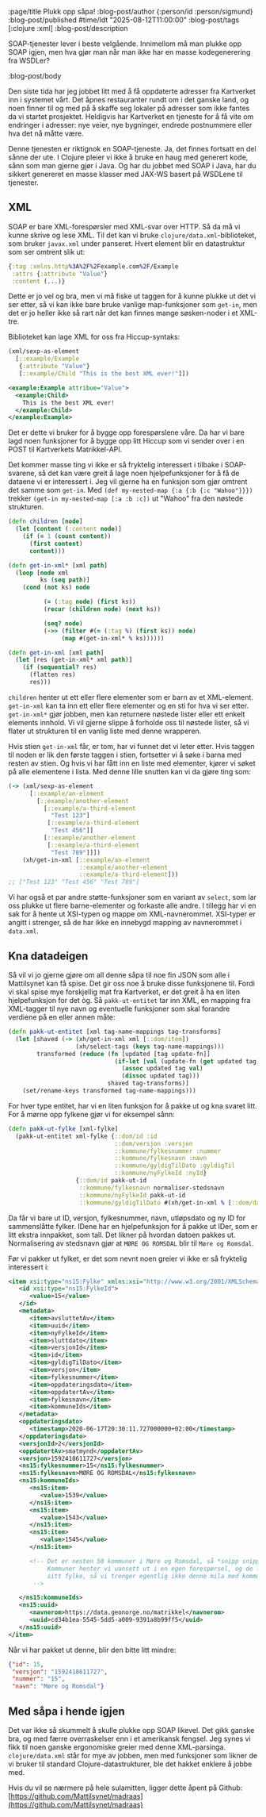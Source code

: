 :page/title Plukk opp såpa!
:blog-post/author {:person/id :person/sigmund}
:blog-post/published #time/ldt "2025-08-12T11:00:00"
:blog-post/tags [:clojure :xml]
:blog-post/description

SOAP-tjenester lever i beste velgående. Innimellom må man plukke opp SOAP igjen,
men hva gjør man når man ikke har en masse kodegenerering fra WSDLer?

:blog-post/body

Den siste tida har jeg jobbet litt med å få oppdaterte adresser fra Kartverket
inn i systemet vårt. Det åpnes restauranter rundt om i det ganske land, og noen
finner til og med på å skaffe seg lokaler på adresser som ikke fantes da vi
startet prosjektet. Heldigvis har Kartverket en tjeneste for å få vite om
endringer i adresser: nye veier, nye bygninger, endrede postnummere eller hva
det nå måtte være.

Denne tjenesten er riktignok en SOAP-tjeneste. Ja, det finnes fortsatt en del
sånne der ute. I Clojure pleier vi ikke å bruke en haug med generert kode, sånn
som man gjerne gjør i Java. Og har du jobbet med SOAP i Java, har du sikkert
genereret en masse klasser med JAX-WS basert på WSDLene til tjenester.

## XML

SOAP er bare XML-forespørsler med XML-svar over HTTP. Så da må vi kunne skrive
og lese XML. Til det kan vi bruke `clojure/data.xml`-biblioteket, som bruker
`javax.xml` under panseret. Hvert element blir en datastruktur som ser omtrent
slik ut:

```clojure
{:tag :xmlns.http%3A%2F%2Fexample.com%2F/Example
 :attrs {:attribute "Value"}
 :content (...)}
```

Dette er jo vel og bra, men vi må fiske ut taggen for å kunne plukke ut det vi
ser etter, så vi kan ikke bare bruke vanlige map-funksjoner som `get-in`, men
det er jo heller ikke så rart når det kan finnes mange søsken-noder i et
XML-tre.

Biblioteket kan lage XML for oss fra Hiccup-syntaks:

```clojure
(xml/sexp-as-element
  [::example/Example
   {:attribute "Value"}
   [::example/Child "This is the best XML ever!"]])
```

```xml
<example:Example attribue="Value">
  <example:Child>
    This is the best XML ever!
  </example:Child>
</example:Example>
```

Det er dette vi bruker for å bygge opp forespørslene våre. Da har vi bare lagd
noen funksjoner for å bygge opp litt Hiccup som vi sender over i en POST til
Kartverkets Matrikkel-API.

Det kommer masse ting vi ikke er så fryktelig interessert i tilbake i
SOAP-svarene, så det kan være greit å lage noen hjelpefunksjoner for å få de
dataene vi er interessert i. Jeg vil gjerne ha en funksjon som gjør omtrent det
samme som `get-in`. Med `(def my-nested-map {:a {:b {:c "Wahoo"}}})` trekker
`(get-in my-nested-map [:a :b :c])` ut "Wahoo" fra den nøstede strukturen.

```clojure
(defn children [node]
  (let [content (:content node)]
    (if (= 1 (count content))
      (first content)
      content)))

(defn get-in-xml* [xml path]
  (loop [node xml
         ks (seq path)]
    (cond (not ks) node

          (= (:tag node) (first ks))
          (recur (children node) (next ks))

          (seq? node)
          (->> (filter #(= (:tag %) (first ks)) node)
               (map #(get-in-xml* % ks))))))

(defn get-in-xml [xml path]
  (let [res (get-in-xml* xml path)]
    (if (sequential? res)
      (flatten res)
      res)))
```

`children` henter ut ett eller flere elementer som er barn av et XML-element.
`get-in-xml` kan ta inn ett eller flere elementer og en sti for hva vi ser
etter. `get-in-xml*` gjør jobben, men kan returnere nøstede lister eller ett
enkelt elements innhold. Vi vil gjerne slippe å forholde oss til nøstede lister,
så vi flater ut strukturen til en vanlig liste med denne wrapperen.

Hvis stien `get-in-xml` får, er tom, har vi funnet det vi leter etter. Hvis
taggen til noden er lik den første taggen i stien, fortsetter vi å søke i barna
med resten av stien. Og hvis vi har fått inn en liste med elementer, kjører vi
søket på alle elementene i lista. Med denne lille snutten kan vi da gjøre ting
som:

```clojure
(-> (xml/sexp-as-element
      [::example/an-element
        [::example/another-element
          [::example/a-third-element
            "Test 123"]
           [::example/a-third-element
            "Test 456"]]
          [::example/another-element
           [::example/a-third-element
            "Test 789"]]])
    (xh/get-in-xml [::example/an-element
                    ::example/another-element
                    ::example/a-third-element]))
;; ["Test 123" "Test 456" "Test 789"]
```

Vi har også et par andre støtte-funksjoner som en variant av `select`, som lar
oss plukke ut flere barne-elementer og forkaste alle andre. I tillegg har vi en
sak for å hente ut XSI-typen og mappe om XML-navnerommet. XSI-typer er angitt i
strenger, så de har ikke en innebygd mapping av navnerommet i `data.xml`.

## Kna datadeigen

Så vil vi jo gjerne gjøre om all denne såpa til noe fin JSON som alle i
Mattilsynet kan få spise. Det gir oss noe å bruke disse funksjonene til. Fordi
vi skal spise mye forskjellig mat fra Kartverket, er det greit å ha en liten
hjelpefunksjon for det òg. Så `pakk-ut-entitet` tar inn XML, en mapping fra
XML-tagger til nye navn og eventuelle funksjoner som skal forandre verdiene på
en eller annen måte:

```clojure
(defn pakk-ut-entitet [xml tag-name-mappings tag-transforms]
  (let [shaved (-> (xh/get-in-xml xml [::dom/item])
                   (xh/select-tags (keys tag-name-mappings)))
        transformed (reduce (fn [updated [tag update-fn]]
                              (if-let [val (update-fn (get updated tag))]
                                (assoc updated tag val)
                                (dissoc updated tag)))
                            shaved tag-transforms)]
    (set/rename-keys transformed tag-name-mappings)))
```

For hver type entitet, har vi en liten funksjon for å pakke ut og kna svaret
litt. For å mørne opp fylkene gjør vi for eksempel sånn:

```clojure
(defn pakk-ut-fylke [xml-fylke]
  (pakk-ut-entitet xml-fylke {::dom/id :id
                              ::dom/versjon :versjon
                              ::kommune/fylkesnummer :nummer
                              ::kommune/fylkesnavn :navn
                              ::kommune/gyldigTilDato :gyldigTil
                              ::kommune/nyFylkeId :nyId}
                   {::dom/id pakk-ut-id
                    ::kommune/fylkesnavn normaliser-stedsnavn
                    ::kommune/nyFylkeId pakk-ut-id
                    ::kommune/gyldigTilDato #(xh/get-in-xml % [::dom/date])}))
```

Da får vi bare ut ID, versjon, fylkesnummer, navn, utløpsdato og ny ID for
sammenslåtte fylker. IDene har en hjelpefunksjon for å pakke ut IDer, som er litt
ekstra innpakket, som tall. Det likner på hvordan datoen pakkes ut.
Normalisering av stedsnavn gjør at `MØRE OG ROMSDAL` blir til `Møre og Romsdal`.

Før vi pakker ut fylket, er det som nevnt noen greier vi ikke er så fryktelig
interessert i:

```xml
<item xsi:type="ns15:Fylke" xmlns:xsi="http://www.w3.org/2001/XMLSchema-instance">
   <id xsi:type="ns15:FylkeId">
      <value>15</value>
   </id>
   <metadata>
      <item>avsluttetAv</item>
      <item>uuid</item>
      <item>nyFylkeId</item>
      <item>sluttdato</item>
      <item>versjonId</item>
      <item>id</item>
      <item>gyldigTilDato</item>
      <item>versjon</item>
      <item>fylkesnummer</item>
      <item>oppdateringsdato</item>
      <item>oppdatertAv</item>
      <item>fylkesnavn</item>
      <item>kommuneIds</item>
   </metadata>
   <oppdateringsdato>
      <timestamp>2020-06-17T20:30:11.727000000+02:00</timestamp>
   </oppdateringsdato>
   <versjonId>2</versjonId>
   <oppdatertAv>smatmynd</oppdatertAv>
   <versjon>1592418611727</versjon>
   <ns15:fylkesnummer>15</ns15:fylkesnummer>
   <ns15:fylkesnavn>MØRE OG ROMSDAL</ns15:fylkesnavn>
   <ns15:kommuneIds>
      <ns15:item>
         <value>1539</value>
      </ns15:item>
      <ns15:item>
         <value>1543</value>
      </ns15:item>
      <ns15:item>
         <value>1545</value>
      </ns15:item>

      <!-- Det er nesten 50 kommuner i Møre og Romsdal, så *snipp snipp*
           Kommuner henter vi uansett ut i en egen forespørsel, og de lenker til
           sitt fylke, så vi trenger egentlig ikke denne mila med kommunenummere.
       -->

   </ns15:kommuneIds>
   <ns15:uuid>
      <navnerom>https://data.geonorge.no/matrikkel</navnerom>
      <uuid>cd34b1ea-5545-5dd5-a009-9391a8b99ff5</uuid>
   </ns15:uuid>
</item>
```

Når vi har pakket ut denne, blir den bitte litt mindre:

```json
{"id": 15,
 "versjon": "1592418611727",
 "nummer": "15",
 "navn": "Møre og Romsdal"}
```

## Med såpa i hende igjen

Det var ikke så skummelt å skulle plukke opp SOAP likevel. Det gikk ganske bra,
og med færre overraskelser enn i et amerikansk fengsel. Jeg synes vi fikk til
noen ganske ergonomiske greier med denne XML-parsinga. `clojure/data.xml` står
for mye av jobben, men med funksjoner som likner de vi bruker til standard
Clojure-datastrukturer, ble det hakket enklere å jobbe med.

Hvis du vil se nærmere på hele sulamitten, ligger dette åpent på Github:
[https://github.com/Mattilsynet/madraas](https://github.com/Mattilsynet/madraas)
